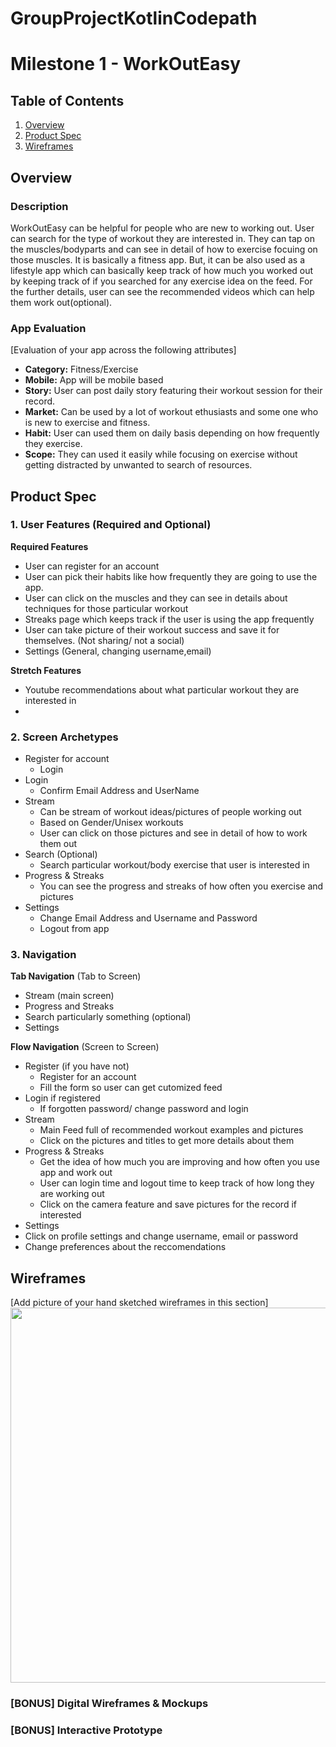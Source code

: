 # GroupProjectKotlinCodepath
# Milestone 1 - WorkOutEasy

## Table of Contents

1. [Overview](#Overview)
2. [Product Spec](#Product-Spec)
3. [Wireframes](#Wireframes)

## Overview

### Description
WorkOutEasy can be helpful for people who are new to working out. User can search for the type of workout they are interested in.
They can tap on the muscles/bodyparts and can see in detail of how to exercise focuing on those muscles. It is basically a fitness
app. But, it can be also used as a lifestyle app which can basically keep track of how much you worked out by keeping track of if you
searched for any exercise idea on the feed. For the further details, user can see the recommended videos which can help them work out(optional).



### App Evaluation

[Evaluation of your app across the following attributes]
- **Category:** Fitness/Exercise
- **Mobile:** App will be mobile based
- **Story:** User can post daily story featuring their workout session for their record.
- **Market:** Can be used by a lot of workout ethusiasts and some one who is new to exercise and fitness.
- **Habit:** User can used them on daily basis depending on how frequently they exercise.
- **Scope:** They can used it easily while focusing on exercise without getting distracted by unwanted to search of resources.

## Product Spec

### 1. User Features (Required and Optional)

**Required Features**

* User can register for an account
* User can pick their habits like how frequently they are going to use the app.
* User can click on the muscles and they can see in details about techniques for those particular workout
* Streaks page which keeps track if the user is using the app frequently
* User can take picture of their workout success and save it for themselves. (Not sharing/ not a social)
* Settings (General, changing username,email)

**Stretch Features**

* Youtube recommendations about what particular workout they are interested in 
* 

### 2. Screen Archetypes

- Register for account
  - Login
- Login
  - Confirm Email Address and UserName
- Stream
  - Can be stream of workout ideas/pictures of people working out
  - Based on Gender/Unisex workouts
  - User can click on those pictures and see in detail of how to work them out
- Search (Optional)
  - Search particular workout/body exercise that user is interested in 
- Progress & Streaks
  - You can see the progress and streaks of how often you exercise and pictures 
- Settings 
  - Change Email Address and Username and Password
  - Logout from app

### 3. Navigation

**Tab Navigation** (Tab to Screen)

* Stream (main screen)
* Progress and Streaks
* Search particularly something (optional)
* Settings

**Flow Navigation** (Screen to Screen)

- Register (if you have not)
  - Register for an account
  - Fill the form so user can get cutomized feed
- Login if registered 
  - If forgotten password/ change password and login
- Stream 
  - Main Feed full of recommended workout examples and pictures
  - Click on the pictures and titles to get more details about them
- Progress & Streaks
  - Get the idea of how much you are improving and how often you use app and work out
  - User can login time and logout time to keep track of how long they are working out
  - Click on the camera feature and save pictures for the record if interested
 - Settings
  - Click on profile settings and change username, email or password
  - Change preferences about the reccomendations

## Wireframes

[Add picture of your hand sketched wireframes in this section]
<img src="YOUR_WIREFRAME_IMAGE_URL" width=600>

### [BONUS] Digital Wireframes & Mockups

### [BONUS] Interactive Prototype
